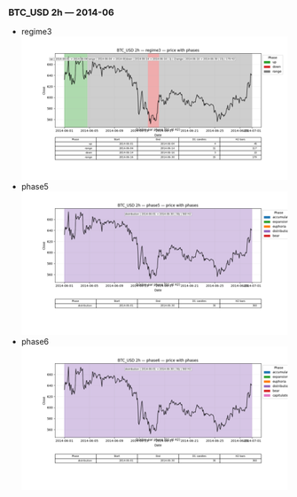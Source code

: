 ### BTC_USD 2h — 2014-06

- regime3
![BTC_USD_2h_regime3_2014-06_phase_price.png](outputs/fourier/phase_monthly/BTC_USD/2h/2014/2014-06/BTC_USD_2h_regime3_2014-06_phase_price.png)
- phase5
![BTC_USD_2h_phase5_2014-06_phase_price.png](outputs/fourier/phase_monthly/BTC_USD/2h/2014/2014-06/BTC_USD_2h_phase5_2014-06_phase_price.png)
- phase6
![BTC_USD_2h_phase6_2014-06_phase_price.png](outputs/fourier/phase_monthly/BTC_USD/2h/2014/2014-06/BTC_USD_2h_phase6_2014-06_phase_price.png)